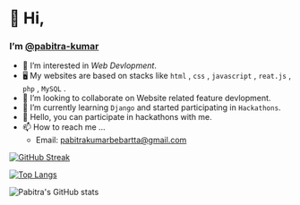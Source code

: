 # 👋 Hi,
### I’m [@pabitra-kumar](https://github.com/pabitra-kumar)
- 👀 I’m interested in *Web Devlopment*.
- 🖥️ My websites are based on stacks like `html` , `css` , `javascript` , `reat.js` , `php` , `MySQL` .
- 💞️ I’m looking to collaborate on Website related feature devlopment.
- 🌱 I’m currently learning `Django` and started participating in `Hackathons`.
- 🚀 Hello, you can participate in hackathons with me.
- 📫 How to reach me ...
    - Email: [pabitrakumarbebartta@gmail.com](mailto:pabitrakumarbebartta@gmail.com)
    
[![GitHub Streak](http://github-readme-streak-stats.herokuapp.com?user=pabitra-kumar&theme=radical)](https://git.io/streak-stats)

[![Top Langs](https://github-readme-stats.vercel.app/api/top-langs/?username=pabitra-kumar&layout=compact&theme=radical)](https://github.com/anuraghazra/github-readme-stats)

![Pabitra's GitHub stats](https://github-readme-stats.vercel.app/api?username=pabitra-kumar&show_icons=true&theme=radical)
<!---
pabitra-kumar/pabitra-kumar is a ✨ special ✨ repository because its `README.md` (this file) appears on your GitHub profile.
You can click the Preview link to take a look at your changes.
--->
